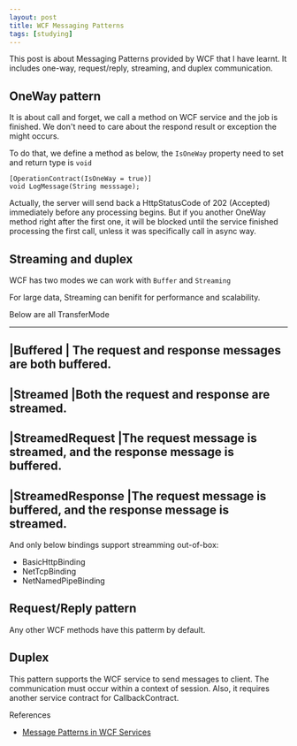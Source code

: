 ```yaml
---
layout: post
title: WCF Messaging Patterns
tags: [studying]
---
```


This post is about Messaging Patterns provided by WCF that I have learnt.
It includes one-way, request/reply, streaming, and duplex communication.

## OneWay pattern

It is about call and forget, we call a method on WCF service and the job is finished. We don't need to
care about the respond result or exception the might occurs.

To do that, we define a method as below, the `IsOneWay` property need to set and return type is `void`
```
[OperationContract(IsOneWay = true)]
void LogMessage(String messsage);
```

Actually, the server will send back a HttpStatusCode of 202 (Accepted) immediately before any processing begins.
But if you another OneWay method right after the first one, it will be blocked until the service finished processing the first call,
unless it was specifically call in async way.

## Streaming and duplex

WCF has two modes we can work with `Buffer` and `Streaming`

For large data, Streaming can benifit for performance and scalability.

Below are all TransferMode

----------------------------------------------------------------
|Buffered 			| The request and response messages are both buffered.
----------------------------------------------------------------
|Streamed			|Both the request and response are streamed.
----------------------------------------------------------------
|StreamedRequest	|The request message is streamed, and the response message is buffered.
----------------------------------------------------------------
|StreamedResponse	|The request message is buffered, and the response message is streamed.
----------------------------------------------------------------

And only below bindings support streamming out-of-box: 

- BasicHttpBinding
- NetTcpBinding
- NetNamedPipeBinding

## Request/Reply pattern

Any other WCF methods have this patterm by default.

## Duplex

This pattern supports the WCF service to send messages to client. The communication must occur within a context of session.
Also, it requires another service contract for CallbackContract.

References

- [Message Patterns in WCF Services][1]

[1]: https://msdn.microsoft.com/en-us/library/ff395349.aspx
[2]: http://www.dotnet-tricks.com/Tutorial/wcf/bWJI280913-Understanding-Message-Exchange-Patterns-(MEP)-in-WCF.html
[3]: http://www.c-sharpcorner.com/UploadFile/db2972/wcf-message-exchange-patterns-day-3/